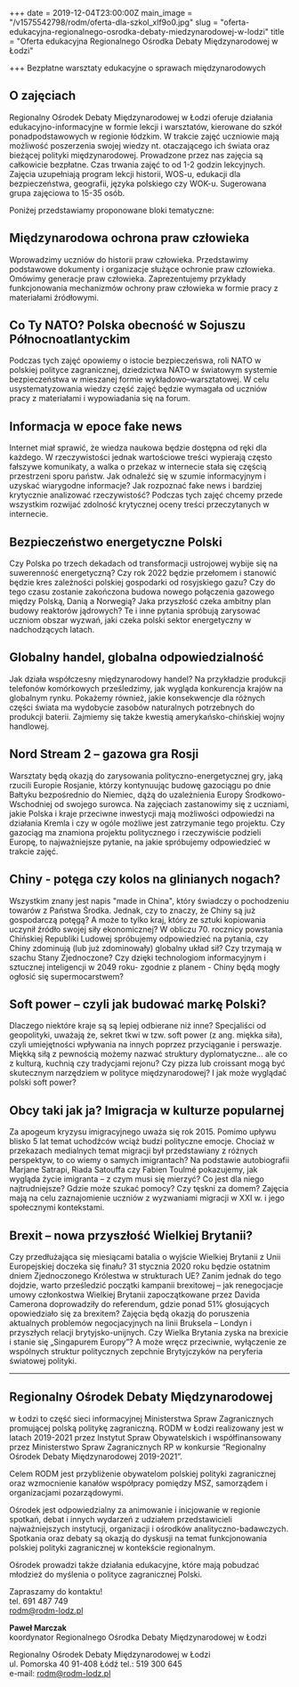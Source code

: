 +++
date = 2019-12-04T23:00:00Z
main_image = "/v1575542798/rodm/oferta-dla-szkol_xlf9o0.jpg"
slug = "oferta-edukacyjna-regionalnego-osrodka-debaty-miedzynarodowej-w-lodzi"
title = "Oferta edukacyjna Regionalnego Ośrodka Debaty Międzynarodowej w Łodzi"

+++
Bezpłatne warsztaty edukacyjne o sprawach międzynarodowych

## O zajęciach

Regionalny Ośrodek Debaty Międzynarodowej w Łodzi oferuje działania edukacyjno-informacyjne w formie lekcji i warsztatów, kierowane do szkół ponadpodstawowych w regionie łódzkim. W trakcie zajęć uczniowie mają możliwość poszerzenia swojej wiedzy nt. otaczającego ich świata oraz bieżącej polityki międzynarodowej. Prowadzone przez nas zajęcia są całkowicie bezpłatne. Czas trwania zajęć to od 1-2 godzin lekcyjnych. Zajęcia uzupełniają program lekcji historii, WOS-u, edukacji dla bezpieczeństwa, geografii, języka polskiego czy WOK-u. Sugerowana grupa zajęciowa to 15-35 osób.

Poniżej przedstawiamy proponowane bloki tematyczne:

## Międzynarodowa ochrona praw człowieka

Wprowadzimy uczniów do historii praw człowieka. Przedstawimy podstawowe dokumenty i organizacje służące ochronie praw człowieka. Omówimy generacje praw człowieka. Zaprezentujemy przykłady funkcjonowania mechanizmów ochrony praw człowieka w formie pracy z materiałami źródłowymi.

## Co Ty NATO? Polska obecność w Sojuszu Północnoatlantyckim

Podczas tych zajęć opowiemy o istocie bezpieczeńswa, roli NATO w polskiej polityce zagranicznej, dziedzictwa NATO w światowym systemie bezpieczeństwa w mieszanej formie wykładowo–warsztatowej. W celu usystematyzowania wiedzy część zajęć będzie wymagała od uczniów pracy z materiałami i wypowiadania się na forum.

## Informacja w epoce fake news

Internet miał sprawić, że wiedza naukowa będzie dostępna od ręki dla każdego. W rzeczywistości jednak wartościowe treści wypierają często fałszywe komunikaty, a walka o przekaz w internecie stała się częścią przestrzeni sporu państw. Jak odnaleźć się w szumie informacyjnym i uzyskać wiarygodne informacje? Jak rozpoznać fake news i bardziej krytycznie analizować rzeczywistość? Podczas tych zajęć chcemy przede wszystkim rozwijać zdolność krytycznej oceny treści przeczytanych w internecie.

## Bezpieczeństwo energetyczne Polski

Czy Polska po trzech dekadach od transformacji ustrojowej wybije się na suwerenność energetyczną? Czy rok 2022 będzie przełomem i stanowić będzie kres zależności polskiej gospodarki od rosyjskiego gazu? Czy do tego czasu zostanie zakończona budowa nowego połączenia gazowego między Polską, Danią a Norwegią? Jaka przyszłość czeka ambitny plan budowy reaktorów jądrowych? Te i inne pytania spróbują zarysować uczniom obszar wyzwań, jaki czeka polski sektor energetyczny w nadchodzących latach.

## Globalny handel, globalna odpowiedzialność

Jak działa współczesny międzynarodowy handel? Na przykładzie produkcji telefonów komórkowych prześledzimy, jak wygląda konkurencja krajów na globalnym rynku. Pokażemy również, jakie konsekwencje dla różnych części świata ma wydobycie zasobów naturalnych potrzebnych do produkcji baterii. Zajmiemy się także kwestią amerykańsko-chińskiej wojny handlowej.

## Nord Stream 2 – gazowa gra Rosji

Warsztaty będą okazją do zarysowania polityczno-energetycznej gry, jaką rzucili Europie Rosjanie, którzy kontynuując budowę gazociągu po dnie Bałtyku bezpośrednio do Niemiec, dążą do uzależnienia Europy Środkowo-Wschodniej od swojego surowca. Na zajęciach zastanowimy się z uczniami, jakie Polska i kraje przeciwne inwestycji mają możliwości odpowiedzi na działania Kremla i czy w ogóle możliwe jest zatrzymanie tego projektu. Czy gazociąg ma znamiona projektu politycznego i rzeczywiście podzieli Europę, to najważniejsze pytanie, na jakie spróbujemy odpowiedzieć w trakcie zajęć.

## Chiny - potęga czy kolos na glinianych nogach?

Wszystkim znany jest napis "made in China", który świadczy o pochodzeniu towarów z Państwa Środka. Jednak, czy to znaczy, że Chiny są już gospodarczą potęgą? A może to tylko kraj, który ze sztuki kopiowania uczynił źródło swojej siły ekonomicznej? W obliczu 70. rocznicy powstania Chińskiej Republiki Ludowej spróbujemy odpowiedzieć na pytania, czy Chiny zdominują (lub już zdominowały) globalny układ sił? Czy trzymają w szachu Stany Zjednoczone? Czy dzięki technologiom informacyjnym i sztucznej inteligencji w 2049 roku- zgodnie z planem - Chiny będą mogły ogłosić się supermocarstwem?

## Soft power – czyli jak budować markę Polski?

Dlaczego niektóre kraje są są lepiej odbierane niż inne? Specjaliści od geopolityki, uważają że, sekret tkwi w tzw. soft power (z ang. miękka siła), czyli umiejętności wpływania na innych poprzez przyciąganie i perswazje. Miękką siłą z pewnością możemy nazwać struktury dyplomatyczne... ale co z kulturą, kuchnią czy tradycjami rejonu? Czy pizza lub croissant mogą być skutecznym narzędziem w polityce międzynarodowej? I jak może wyglądać polski soft power?

## Obcy taki jak ja? Imigracja w kulturze popularnej

Za apogeum kryzysu imigracyjnego uważa się rok 2015. Pomimo upływu blisko 5 lat temat uchodźców wciąż budzi polityczne emocje. Chociaż w przekazach medialnych temat migracji był przedstawiany z różnych perspektyw, to co wiemy o samych imigrantach? Na podstawie autobiografii Marjane Satrapi, Riada Satouffa czy Fabien Toulmé pokazujemy, jak wygląda życie imigranta – z czym musi się mierzyć? Co jest dla niego najtrudniejsze? Gdzie może szukać pomocy? Czy tęskni za domem? Zajęcia mają na celu zaznajomienie uczniów z wyzwaniami migracji w XXI w. i jego społecznymi kontekstami.

## Brexit – nowa przyszłość Wielkiej Brytanii?

Czy przedłużająca się miesiącami batalia o wyjście Wielkiej Brytanii z Unii Europejskiej doczeka się finału? 31 stycznia 2020 roku będzie ostatnim dniem Zjednoczonego Królestwa w strukturach UE? Zanim jednak do tego dojdzie, warto prześledzić początki kampanii brexitowej – jak renegocjacje umowy członkostwa Wielkiej Brytanii zapoczątkowane przez Davida Camerona doprowadziły do referendum, gdzie ponad 51% głosujących opowiedziało się za brexitem? Zajęcia będą okazją do poruszenia aktualnych problemów negocjacyjnych na linii Bruksela – Londyn i przyszłych relacji brytyjsko-unijnych. Czy Wielka Brytania zyska na brexicie i stanie się „Singapurem Europy”? A może wręcz przeciwnie, wyłączenie ze wspólnych struktur politycznych zepchnie Brytyjczyków na peryferia światowej polityki.

***

## Regionalny Ośrodek Debaty Międzynarodowej 

w Łodzi to część sieci informacyjnej Ministerstwa Spraw Zagranicznych promującej polską politykę zagraniczną. RODM w Łodzi realizowany jest w latach 2019-2021 przez Instytut Spraw Obywatelskich i współfinansowany przez Ministerstwo Spraw Zagranicznych RP w konkursie “Regionalny Ośrodek Debaty Międzynarodowej 2019-2021”.

Celem RODM jest przybliżenie obywatelom polskiej polityki zagranicznej oraz wzmocnienie kanałów współpracy pomiędzy MSZ, samorządem i organizacjami pozarządowymi.

Ośrodek jest odpowiedzialny za animowanie i inicjowanie w regionie spotkań, debat i innych wydarzeń z udziałem przedstawicieli najważniejszych instytucji, organizacji i ośrodków analityczno-badawczych. Spotkania oraz debaty są okazją do dyskusji na temat funkcjonowania polskiej polityki zagranicznej w kontekście regionalnym.

Ośrodek prowadzi także działania edukacyjne, które mają pobudzać młodzież do myślenia o polityce zagranicznej Polski.

Zapraszamy do kontaktu!  
tel. 691 487 749  
rodm@rodm-lodz.pl

**Paweł Marczak**  
koordynator Regionalnego Ośrodka Debaty Międzynarodowej w Łodzi

Regionalny Ośrodek Debaty Międzynarodowej w Łodzi  
ul. Pomorska 40 91-408 Łódź tel.: 519 300 645  
e-mail: rodm@rodm-lodz.pl
